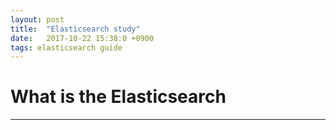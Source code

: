 ```yaml
---
layout: post
title:  "Elasticsearch study"
date:   2017-10-22 15:38:0 +0900
tags: elasticsearch guide
---
```

# What is the Elasticsearch
* * *

